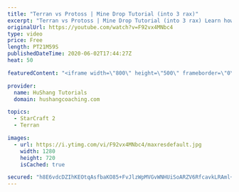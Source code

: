 ```yaml
---
title: "Terran vs Protoss | Mine Drop Tutorial (into 3 rax)"
excerpt: "Terran vs Protoss | Mine Drop Tutorial (into 3 rax) Learn how to start dominating Protoss players with one of the most standard builds in TvP. In this guide you'll learn how to begin with a mine drop to put on some pressure with the possibility of dealing game ending damage and then transition into a"
originalUrl: https://youtube.com/watch?v=F92vx4MNbc4
type: video
price: Free
length: PT21M59S
publishedDateTime: 2020-06-02T17:44:27Z
heat: 50

featuredContent: "<iframe width=\"800\" height=\"500\" frameborder=\"0\" src=\"https://www.youtube.com/embed/F92vx4MNbc4\" allow=\"accelerometer; autoplay; encrypted-media; gyroscope; picture-in-picture\" allowfullscreen></iframe>"

provider:
  name: HuShang Tutorials
  domain: hushangcoaching.com

topics:
  - StarCraft 2
  - Terran

images:
  - url: https://i.ytimg.com/vi/F92vx4MNbc4/maxresdefault.jpg
    width: 1280
    height: 720
    isCached: true

secured: "h8E6vdcDZIhKEOtqAsfbaKO85+FvJlzWpMVGvWNHUiSoARZV6RfcavkLRAml+CmLZORFm1C+a0znzNisHcF9Y/WPiGKxVmcSxx4NTEK6z3FAjyjbXP3YOpH9Ur1NCRQWQp1eZIujuys4hU266QPtRdqHCtzFlsFD3DwHuPuOJF1Yyc4NVtbI77f9EgB5YkQJ5cy+w+CMtbLt9Aj5PSJe0dsxxztLIB6kMWB1VwW9YGz9wOlbv+SxvLPgcz4ZaLpBCZE1uZ89oYKRYCeP/IXlgppklsQhZ2urVFi/W520i25o3V9sOF8wSj1/qQRnun0GAjbRAIXVFg5oLazJ3lUNE6I9bmwl319/IgVyXtOhxVwWL9iA2PkkL0KmTWL6UB2v16+3u3fGseu1sNsqy3pV1oEEhNCqKNe4ohsSG4i7zdg=;vwdTi/lETOcrdC6Bv8lQ1g=="
---
```


